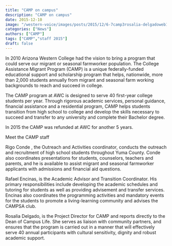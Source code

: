 ```yaml
---
title: "CAMP on campus"
description: "CAMP on campus"
date: 2015-12-10
image: "/western-voice/images/posts/2015/12/6-7camp3rosalia-delgadoweb1.jpg"
categories: ["News"]
authors: ["CAMP"]
tags: ["CAMP","staff 2015"]
draft: false
---
```

In 2010 Arizona Western College had the vision to bring a program that could serve our migrant or seasonal farmworker population. The College Assistance Migrant Program (CAMP) is a unique federally-funded educational support and scholarship program that helps, nationwide, more than 2,000 students annually from migrant and seasonal farm working backgrounds to reach and succeed in college.

The CAMP program at AWC is designed to serve 40 first-year college students per year. Through rigorous academic services, personal guidance, financial assistance and a residential program, CAMP helps students transition from high school to college and develop the skills necessary to succeed and transfer to any university and complete their Bachelor degree.

In 2015 the CAMP was refunded at AWC for another 5 years.

Meet the CAMP staff

Rigo Conde , the Outreach and Activities coordinator, conducts the outreach and recruitment of high school students throughout Yuma County. Conde also coordinates presentations for students, counselors, teachers and parents, and he is available to assist migrant and seasonal farmworker applicants with admissions and financial aid questions.

Rafael Encinas, is the Academic Advisor and Transition Coordinator. His primary responsibilities include developing the academic schedules and tutoring for students as well as providing advisement and transfer services. Encinas also coordinates the programming activities and mandatory events for the students to promote a living-learning community and advises the CAMPSA club.

Rosalia Delgado, is the Project Director for CAMP and reports directly to the Dean of Campus Life. She serves as liaison with community partners, and ensures that the program is carried out in a manner that will effectively serve 40 annual participants with cultural sensitivity, dignity and robust academic support.